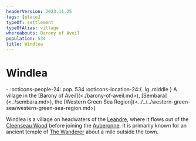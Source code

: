 ```yaml
---
headerVersion: 2023.11.25
tags: [place]
typeOf: settlement
typeOfAlias: village
whereabouts: Barony of Aveil
population: 534
title: Windlea
---
```

# Windlea
<div class="grid cards ext-narrow-margin ext-one-column" markdown>
-  
    :octicons-people-24: pop. 534  
    :octicons-location-24:{ .lg .middle } A village in the [Barony of Aveil](<./barony-of-aveil.md>), [Sembara](<../sembara.md>), the [Western Green Sea Region](<../../../western-green-sea/western-green-sea-region.md>)  
</div>


Windlea is a village on headwaters of the [Leandre](<../../rivers/wistel-enst-watershed/leandre.md>), where it flows out of the [Cleenseau Wood](<cleenseau-region/cleenseau-wood.md>) before joining the [Auberonne](<../../rivers/wistel-enst-watershed/auberonne.md>). It is primarily known for an ancient temple of [The Wanderer](<../../../../cosmology/gods/incorporeal-gods/mos-numena-pantheon/the-wanderer.md>) about a mile outside the town.